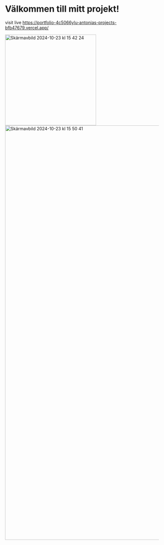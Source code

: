 <!DOCTYPE html>
<html lang="sv">
<head>
    <meta charset="UTF-8">
    <meta name="viewport" content="width=device-width, initial-scale=1.0">

    
</head>
<body>

<h1>Välkommen till mitt projekt!</h1>

visit live https://portfolio-4c5066ylu-antonias-projects-bfb47679.vercel.app/


</body>
</html>
<img width="298" alt="Skärmavbild 2024-10-23 kl  15 42 24" src="https://github.com/user-attachments/assets/7c7659b5-11af-425d-b8c5-c2cc17185ed0">



<img width="1359" alt="Skärmavbild 2024-10-23 kl  15 50 41" src="https://github.com/user-attachments/assets/6fbc030f-c09b-49a2-a95f-faef44b59ced">

